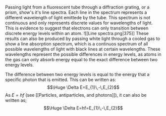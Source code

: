 
Passing light from a fluorescent tube through a diffraction grating, or a prism, show's it's line spectra. Each line in the spectrum represents a different wavelength of light emittede by the tube. This spectrum is not continuous and only represents discrete values for wavelengths of light. This is evidence to suggest that electrons can only transition between discrete energy levels within an atom.
![[Line spectra.png|375]]
These results can also be produced by passing white light through a cooled gas to show a line absorption spectrum, which is a continuos spectrum of all possible wavelengths of light with black lines at certain wavelengths. These wavelengths represent the possible differences in energy levels, as atoms in the gas can only absorb energy equal to the exact difference between two energy levels.

The difference between two energy levels is equal to the energy that a specific photon that is emitted. This can be written as:
$$\Huge \Delta E=E_{1}\,-\,E_{2}$$
As $E=hf$ (see [[Particles, antiparticles, and photons]]), it can also be written as;
$$\Huge \Delta E=hf=E_{1}\,-\,E_{2}$$

